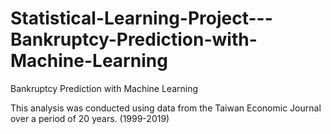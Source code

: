 # Statistical-Learning-Project---Bankruptcy-Prediction-with-Machine-Learning
Bankruptcy Prediction with Machine Learning

This analysis was conducted using data from the Taiwan Economic Journal over a period of 20 years. (1999-2019)
